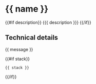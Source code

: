 # {{ name }}

{{#if description}}
{{{ description }}}
{{/if}}

## Technical details
{{ message }}

{{#if stack}}
```  
{{ stack }}
```
{{/if}}
